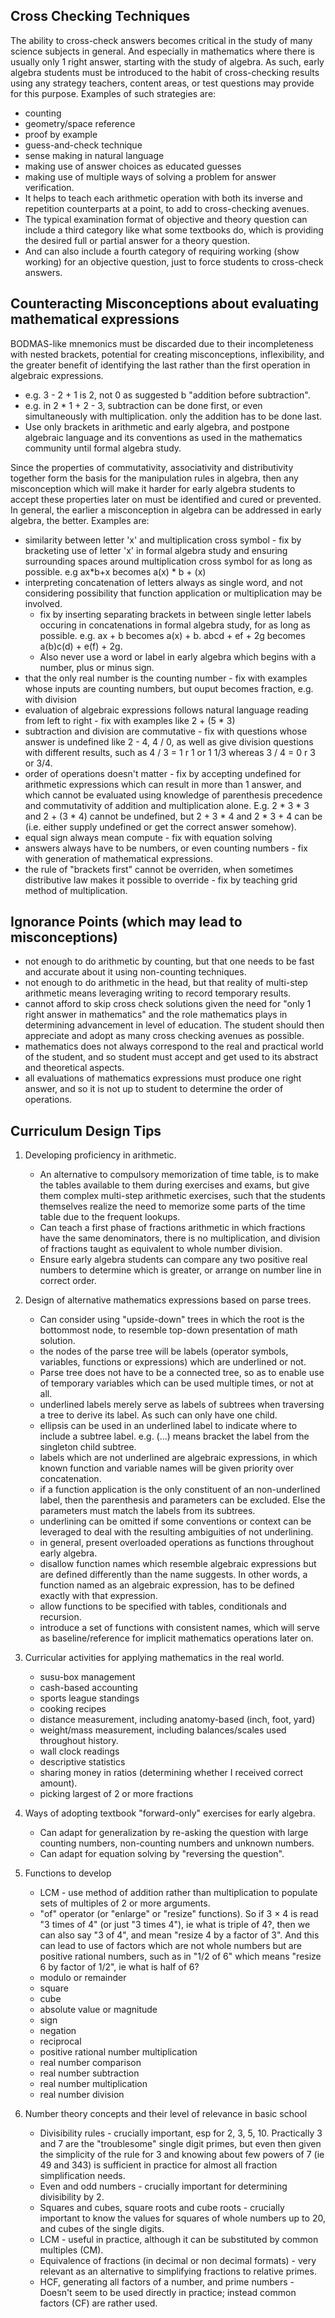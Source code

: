 ## Cross Checking Techniques

The ability to cross-check answers becomes critical in the study of many science subjects in general. And especially in mathematics where there is usually only 1 right answer, starting with the study of algebra. As such, early algebra students must be introduced to the habit of cross-checking results using any strategy teachers, content areas, or test questions may provide for this purpose. Examples of such strategies are:

   - counting
   - geometry/space reference
   - proof by example
   - guess-and-check technique
   - sense making in natural language
   - making use of answer choices as educated guesses
   - making use of multiple ways of solving a problem for answer verification.
   - It helps to teach each arithmetic operation with both its inverse and repetition counterparts at a point, to add to cross-checking avenues.
   - The typical examination format of objective and theory question can include a third category like what some textbooks do, which is providing the desired full or partial answer for a theory question. 
   - And can also include a fourth category of requiring working (show working) for an objective question, just to force students to cross-check answers.

## Counteracting Misconceptions about evaluating mathematical expressions

BODMAS-like mnemonics must be discarded due to their incompleteness with nested brackets, potential for creating misconceptions, inflexibility, and the greater benefit of identifying the last rather than the first operation in algebraic expressions.

   - e.g. 3 - 2 + 1 is 2, not 0 as suggested b "addition before subtraction".
   - e.g. in 2 * 1 + 2 - 3, subtraction can be done first, or even simultaneously with multiplication. only the addition has to be done last.
   - Use only brackets in arithmetic and early algebra, and postpone algebraic language and its conventions as used in the mathematics community until formal algebra study.

Since the properties of commutativity, associativity and distributivity together form the basis for the manipulation rules in algebra, 
then any misconception which will make it harder for early algebra students to accept these properties later on must be identified and cured or prevented. 
In general, the earlier a misconception in algebra can be addressed in early algebra, the better. Examples are:
    
   - similarity between letter 'x' and multiplication cross symbol - fix by bracketing use of letter 'x' in formal algebra study and ensuring surrounding spaces around multiplication cross symbol for as long as possible. e.g ax*b+x becomes a(x) * b + (x) 
   - interpreting concatenation of letters always as single word, and not considering possibility that function application or multiplication may be involved. 
       - fix by inserting separating brackets in between single letter labels occuring in concatenations in formal algebra study, for as long as possible. e.g. ax + b becomes a(x) + b. abcd + ef + 2g becomes a(b)c(d) + e(f) + 2g.
       - Also never use a word or label in early algebra which begins with a number, plus or minus sign.
   - that the only real number is the counting number - fix with examples whose inputs are counting numbers, but ouput becomes fraction, e.g. with division
   - evaluation of algebraic expressions follows natural language reading from left to right - fix with examples like 2 + (5 * 3)
   - subtraction and division are commutative - fix with questions whose answer is undefined like 2 - 4, 4 / 0, as well as give division questions with different results, such as 4 / 3 = 1 r 1 or 1 1/3 whereas 3 / 4 = 0 r 3 or 3/4.
   - order of operations doesn't matter - fix by accepting undefined for arithmetic expressions which can result in more than 1 answer, and which cannot be evaluated using knowledge of parenthesis precedence and commutativity of addition and multiplication alone. E.g. 2 * 3 * 3 and 2 + (3 * 4) cannot be undefined, but 2 + 3 * 4 and 2 * 3 + 4 can be (i.e. either supply undefined or get the correct answer somehow).
   - equal sign always mean compute - fix with equation solving
   - answers always have to be numbers, or even counting numbers - fix with generation of mathematical expressions.
   - the rule of "brackets first" cannot be overriden, when sometimes distributive law makes it possible to override - fix  by teaching grid method of multiplication.

## Ignorance Points (which may lead to misconceptions)

   - not enough to do arithmetic by counting, but that one needs to be fast and accurate about it using non-counting techniques.
   - not enough to do arithmetic in the head, but that reality of multi-step arithmetic means leveraging writing to record temporary results.
   - cannot afford to skip cross check solutions given the need for "only 1 right answer in mathematics" and the role mathematics plays in determining advancement
      in level of education. The student should then appreciate and adopt as many cross checking avenues as possible.
   - mathematics does not always correspond to the real and practical world of the student, and so student must accept and get used to its abstract and theoretical aspects.
   - all evaluations of mathematics expressions must produce one right answer, and so it is not up to student to determine the order of operations.

## Curriculum Design Tips

   1. Developing proficiency in arithmetic.
       - An alternative to compulsory memorization of time table, is to make the tables available to them during exercises and exams, but give them complex multi-step arithmetic exercises, such that the students themselves realize the need to memorize some parts of the time table due to the frequent lookups.
       - Can teach a first phase of fractions arithmetic in which fractions have the same denominators, there is no multiplication, and division of fractions taught as equivalent to whole number division.
       - Ensure early algebra students can compare any two positive real numbers to determine which is greater, or arrange on number line in correct order.

   2. Design of alternative mathematics expressions based on parse trees.
       - Can consider using "upside-down" trees in which the root is the bottommost node, to resemble top-down presentation of math solution.
       - the nodes of the parse tree will be labels (operator symbols, variables, functions or expressions) which are underlined or not.
       - Parse tree does not have to be a connected tree, so as to enable use of temporary variables which can be used multiple times, or not at all.
       - underlined labels merely serve as labels of subtrees when traversing a tree to derive its label. As such can only have one child.
       - ellipsis can be used in an underlined label to indicate where to include a subtree label. e.g. (...) means bracket the label from the singleton child subtree.
       - labels which are not underlined are algebraic expressions, in which known function and variable names will be given priority over concatenation.
       - if a function application is the only constituent of an non-underlined label, then the parenthesis and parameters can be excluded. Else the parameters
          must match the labels from its subtrees.
       - underlining can be omitted if some conventions or context can be leveraged to deal with the resulting ambiguities of not underlining.
       - in general, present overloaded operations as functions throughout early algebra.
       - disallow function names which resemble algebraic expressions but are defined differently than the name suggests. In other words, a function named as an algebraic expression, has to be defined exactly with that expression.
       - allow functions to be specified with tables, conditionals and recursion.
       - introduce a set of functions with consistent names, which will serve as baseline/reference for implicit mathematics operations later on.

   3. Curricular activities for applying mathematics in the real world.
       - susu-box management
       - cash-based accounting
       - sports league standings
       - cooking recipes
       - distance measurement, including anatomy-based (inch, foot, yard)
       - weight/mass measurement, including balances/scales used throughout history.
       - wall clock readings
       - descriptive statistics
       - sharing money in ratios (determining whether I received correct amount).
       - picking largest of 2 or more fractions
  
   4. Ways of adopting textbook "forward-only" exercises for early algebra.
       - Can adapt for generalization by re-asking the question with large counting numbers, non-counting numbers and unknown numbers.
       - Can adapt for equation solving by "reversing the question".

   5. Functions to develop
       - LCM - use method of addition rather than multiplication to populate sets of multiples of 2 or more arguments.
       - "of" operator (or "enlarge" or "resize" functions). So if 3 × 4 is read "3 times of 4" (or just "3 times 4"), ie what is triple of 4?, then we can also say "3 of 4", and mean "resize 4 by a factor of 3". And this can lead to use of factors which are not whole numbers but are positive rational numbers, such as in "1/2 of 6" which means "resize 6 by factor of 1/2", ie what is half of 6?
       - modulo or remainder
       - square
       - cube
       - absolute value or magnitude
       - sign
       - negation
       - reciprocal
       - positive rational number multiplication
       - real number comparison
       - real number subtraction
       - real number multiplication
       - real number division


   6. Number theory concepts and their level of relevance in basic school
       - Divisibility rules - crucially important, esp for 2, 3, 5, 10. Practically 3 and 7 are the "troublesome" single digit primes, but even then given the simplicity of the rule for 3 and knowing about few powers of 7 (ie 49 and 343) is sufficient in practice for almost all fraction simplification needs.
       - Even and odd numbers - crucially important for determining divisibility by 2.
       - Squares and cubes, square roots and cube roots - crucially important to know the values for squares of whole numbers up to 20, and cubes of the single digits.
       - LCM - useful in practice, although it can be substituted by common multiples (CM).
       - Equivalence of fractions (in decimal or non decimal formats) - very relevant as an alternative to simplifying fractions to relative primes.
       - HCF, generating all factors of a number, and prime numbers - Doesn't seem to be used directly in practice; instead common factors (CF) are rather used.